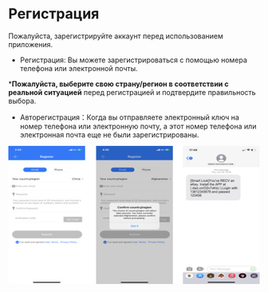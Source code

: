 # Регистрация

Пожалуйста, зарегистрируйте аккаунт перед использованием приложения.

- Регистрация: Вы можете зарегистрироваться с помощью номера телефона или электронной почты.

***Пожалуйста, выберите свою страну/регион в соответствии с реальной ситуацией** перед регистрацией и подтвердите правильность выбора.

- Авторегистрация：Когда вы отправляете электронный ключ на номер телефона или электронную почту, а этот номер телефона или электронная почта еще не были зарегистрированы.

![1](assets/zhuce-cd016b6adc45367eb20f55f8d655ce90.png)
